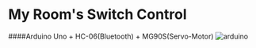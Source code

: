 # My Room's Switch Control

####Arduino Uno + HC-06(Bluetooth) + MG90S(Servo-Motor)
![arduino](https://user-images.githubusercontent.com/4739243/41763395-1f9b14e2-7639-11e8-8e65-456738bedb3d.PNG)
